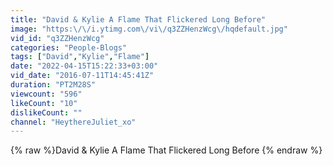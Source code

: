 ```yaml
---
title: "David & Kylie A Flame That Flickered Long Before"
image: "https:\/\/i.ytimg.com\/vi\/q3ZZHenzWcg\/hqdefault.jpg"
vid_id: "q3ZZHenzWcg"
categories: "People-Blogs"
tags: ["David","Kylie","Flame"]
date: "2022-04-15T15:22:33+03:00"
vid_date: "2016-07-11T14:45:41Z"
duration: "PT2M28S"
viewcount: "596"
likeCount: "10"
dislikeCount: ""
channel: "HeythereJuliet_xo"
---
```

{% raw %}David & Kylie A Flame That Flickered Long Before {% endraw %}
